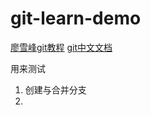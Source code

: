# git-learn-demo
[廖雪峰git教程](https://www.liaoxuefeng.com/wiki/896043488029600/896954848507552)
[git中文文档](https://git-scm.com/book/zh/v2/Git-%E5%88%86%E6%94%AF-%E5%88%86%E6%94%AF%E7%9A%84%E6%96%B0%E5%BB%BA%E4%B8%8E%E5%90%88%E5%B9%B6)

用来测试
1. 创建与合并分支
2.
